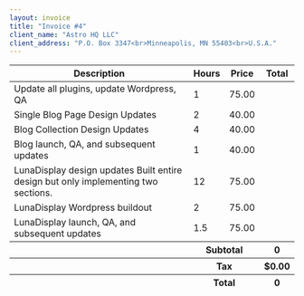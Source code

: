 ```yaml
---
layout: invoice
title: "Invoice #4"
client_name: "Astro HQ LLC"
client_address: "P.O. Box 3347<br>Minneapolis, MN 55403<br>U.S.A."
---
```


<table class="w-full">
	<thead>
		<tr>
			<th class="p-3 text-left bg-gray-200">Description</th>
			<th class="p-3 text-left bg-gray-200">Hours</th>
			<th class="p-3 text-left bg-gray-200">Price</th>
			<th class="p-3 text-left bg-gray-200">Total</th>
		</tr>
	</thead>
	<tbody id="invoice-tbody" class="divide-y border-b">
		<tr>
			<td class="p-3">Update all plugins, update Wordpress, QA</td>
			<td class="p-3 text-right" data-value="quantity">1</td>
			<td class="p-3 text-right" data-value="price">75.00</td>
			<td class="p-3 text-right font-bold" data-value="total"></td>
		</tr>
		<tr>
			<td class="p-3">Single Blog Page Design Updates</td>
			<td class="p-3 text-right" data-value="quantity">2</td>
			<td class="p-3 text-right" data-value="price">40.00</td>
			<td class="p-3 text-right font-bold" data-value="total"></td>
		</tr>
		<tr>
			<td class="p-3">Blog Collection Design Updates</td>
			<td class="p-3 text-right" data-value="quantity">4</td>
			<td class="p-3 text-right" data-value="price">40.00</td>
			<td class="p-3 text-right font-bold" data-value="total"></td>
		</tr>
		<tr>
			<td class="p-3">Blog launch, QA, and subsequent updates</td>
			<td class="p-3 text-right" data-value="quantity">1</td>
			<td class="p-3 text-right" data-value="price">40.00</td>
			<td class="p-3 text-right font-bold" data-value="total"></td>
		</tr>
		<tr>
			<td class="p-3">
				LunaDisplay design updates
				<span class="mt-1 block text-xs text-gray-400">Built entire design but only implementing two sections.</span>
			</td>
			<td class="p-3 text-right" data-value="quantity">12</td>
			<td class="p-3 text-right" data-value="price">75.00</td>
			<td class="p-3 text-right font-bold" data-value="total"></td>
		</tr>
		<tr>
			<td class="p-3">LunaDisplay Wordpress buildout</td>
			<td class="p-3 text-right" data-value="quantity">2</td>
			<td class="p-3 text-right" data-value="price">75.00</td>
			<td class="p-3 text-right font-bold" data-value="total"></td>
		</tr>
		<tr>
			<td class="p-3">LunaDisplay launch, QA, and subsequent updates</td>
			<td class="p-3 text-right" data-value="quantity">1.5</td>
			<td class="p-3 text-right" data-value="price">75.00</td>
			<td class="p-3 text-right font-bold" data-value="total"></td>
		</tr>
	</tbody>
	<tfoot id="invoice-tfoot" class="text-left">
		<tr>
			<th></th>
			<th colspan="2" class="p-3 border-b">Subtotal</th>
			<th class="p-3 text-right border-b">0</th>
		</tr>
		<tr>
			<th></th>
			<th colspan="2" class="p-3 border-b">Tax</th>
			<th class="p-3 text-right border-b">$0.00</th>
		</tr>
		<tr>
			<th></th>
			<th colspan="2" class="p-3 border-b">Total</th>
			<th class="p-3 text-right border-b">0</th>
		</tr>
	</tfoot>
</table>
